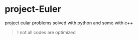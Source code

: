# project-Euler

project eular problems solved with python
and some with c++

> ! not all codes are optimized
